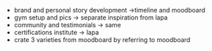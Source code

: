 - brand and personal story development ->timeline and moodboard
- gym setup and pics -> separate inspiration from lapa
- community and testimonials -> same
- certifications institute -> lapa
- crate 3 varieties from moodboard by referring to moodboard